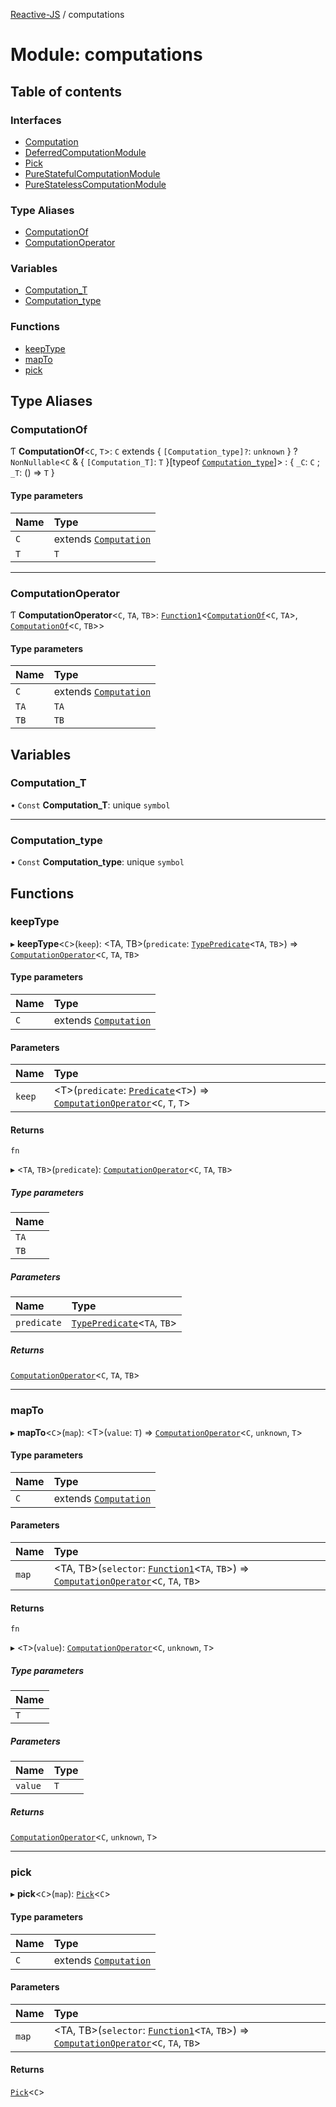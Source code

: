 [Reactive-JS](../README.md) / computations

# Module: computations

## Table of contents

### Interfaces

- [Computation](../interfaces/computations.Computation.md)
- [DeferredComputationModule](../interfaces/computations.DeferredComputationModule.md)
- [Pick](../interfaces/computations.Pick.md)
- [PureStatefulComputationModule](../interfaces/computations.PureStatefulComputationModule.md)
- [PureStatelessComputationModule](../interfaces/computations.PureStatelessComputationModule.md)

### Type Aliases

- [ComputationOf](computations.md#computationof)
- [ComputationOperator](computations.md#computationoperator)

### Variables

- [Computation\_T](computations.md#computation_t)
- [Computation\_type](computations.md#computation_type)

### Functions

- [keepType](computations.md#keeptype)
- [mapTo](computations.md#mapto)
- [pick](computations.md#pick)

## Type Aliases

### ComputationOf

Ƭ **ComputationOf**<`C`, `T`\>: `C` extends { `[Computation_type]?`: `unknown`  } ? `NonNullable`<`C` & { `[Computation_T]`: `T`  }[typeof [`Computation_type`](computations.md#computation_type)]\> : { `_C`: `C` ; `_T`: () => `T`  }

#### Type parameters

| Name | Type |
| :------ | :------ |
| `C` | extends [`Computation`](../interfaces/computations.Computation.md) |
| `T` | `T` |

___

### ComputationOperator

Ƭ **ComputationOperator**<`C`, `TA`, `TB`\>: [`Function1`](functions.md#function1)<[`ComputationOf`](computations.md#computationof)<`C`, `TA`\>, [`ComputationOf`](computations.md#computationof)<`C`, `TB`\>\>

#### Type parameters

| Name | Type |
| :------ | :------ |
| `C` | extends [`Computation`](../interfaces/computations.Computation.md) |
| `TA` | `TA` |
| `TB` | `TB` |

## Variables

### Computation\_T

• `Const` **Computation\_T**: unique `symbol`

___

### Computation\_type

• `Const` **Computation\_type**: unique `symbol`

## Functions

### keepType

▸ **keepType**<`C`\>(`keep`): <TA, TB\>(`predicate`: [`TypePredicate`](functions.md#typepredicate)<`TA`, `TB`\>) => [`ComputationOperator`](computations.md#computationoperator)<`C`, `TA`, `TB`\>

#### Type parameters

| Name | Type |
| :------ | :------ |
| `C` | extends [`Computation`](../interfaces/computations.Computation.md) |

#### Parameters

| Name | Type |
| :------ | :------ |
| `keep` | <T\>(`predicate`: [`Predicate`](functions.md#predicate)<`T`\>) => [`ComputationOperator`](computations.md#computationoperator)<`C`, `T`, `T`\> |

#### Returns

`fn`

▸ <`TA`, `TB`\>(`predicate`): [`ComputationOperator`](computations.md#computationoperator)<`C`, `TA`, `TB`\>

##### Type parameters

| Name |
| :------ |
| `TA` |
| `TB` |

##### Parameters

| Name | Type |
| :------ | :------ |
| `predicate` | [`TypePredicate`](functions.md#typepredicate)<`TA`, `TB`\> |

##### Returns

[`ComputationOperator`](computations.md#computationoperator)<`C`, `TA`, `TB`\>

___

### mapTo

▸ **mapTo**<`C`\>(`map`): <T\>(`value`: `T`) => [`ComputationOperator`](computations.md#computationoperator)<`C`, `unknown`, `T`\>

#### Type parameters

| Name | Type |
| :------ | :------ |
| `C` | extends [`Computation`](../interfaces/computations.Computation.md) |

#### Parameters

| Name | Type |
| :------ | :------ |
| `map` | <TA, TB\>(`selector`: [`Function1`](functions.md#function1)<`TA`, `TB`\>) => [`ComputationOperator`](computations.md#computationoperator)<`C`, `TA`, `TB`\> |

#### Returns

`fn`

▸ <`T`\>(`value`): [`ComputationOperator`](computations.md#computationoperator)<`C`, `unknown`, `T`\>

##### Type parameters

| Name |
| :------ |
| `T` |

##### Parameters

| Name | Type |
| :------ | :------ |
| `value` | `T` |

##### Returns

[`ComputationOperator`](computations.md#computationoperator)<`C`, `unknown`, `T`\>

___

### pick

▸ **pick**<`C`\>(`map`): [`Pick`](../interfaces/computations.Pick.md)<`C`\>

#### Type parameters

| Name | Type |
| :------ | :------ |
| `C` | extends [`Computation`](../interfaces/computations.Computation.md) |

#### Parameters

| Name | Type |
| :------ | :------ |
| `map` | <TA, TB\>(`selector`: [`Function1`](functions.md#function1)<`TA`, `TB`\>) => [`ComputationOperator`](computations.md#computationoperator)<`C`, `TA`, `TB`\> |

#### Returns

[`Pick`](../interfaces/computations.Pick.md)<`C`\>
